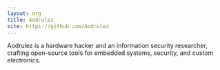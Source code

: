 ```yaml
---
layout: org
title: Aodrulez
site: https://github.com/Aodrulez
---
```

Aodrulez is a hardware hacker and an information security researcher, crafting open-source tools for embedded systems, security, and custom electronics.
